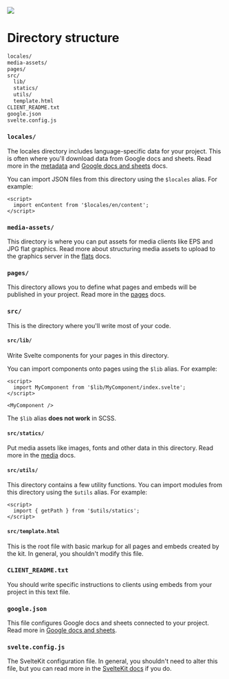 ![](https://graphics.thomsonreuters.com/style-assets/images/logos/reuters-graphics-logo/svg/graphics-logo-color-dark.svg)

# Directory structure

```bash
locales/
media-assets/
pages/
src/
  lib/
  statics/
  utils/
  template.html
CLIENT_README.txt
google.json
svelte.config.js
```

### `locales/`

The locales directory includes language-specific data for your project. This is often where you'll download data from Google docs and sheets. Read more in the [metadata](./metadata.md) and [Google docs and sheets](./google-docs-and-sheets.md) docs.

You can import JSON files from this directory using the `$locales` alias. For example:

```svelte
<script>
  import enContent from '$locales/en/content';
</script>
```

### `media-assets/`

This directory is where you can put assets for media clients like EPS and JPG flat graphics. Read more about structuring media assets to upload to the graphics server in the [flats](./flats.md) docs.

### `pages/`

This directory allows you to define what pages and embeds will be published in your project. Read more in the [pages](./pages.md) docs.

### `src/`

This is the directory where you'll write most of your code.

#### `src/lib/`

Write Svelte components for your pages in this directory.

You can import components onto pages using the `$lib` alias. For example:

```svelte
<script>
  import MyComponent from '$lib/MyComponent/index.svelte';
</script>

<MyComponent />
```

The `$lib` alias **does not work** in SCSS.

#### `src/statics/`

Put media assets like images, fonts and other data in this directory. Read more in the [media](./media.md) docs.

#### `src/utils/`

This directory contains a few utility functions. You can import modules from this directory using the `$utils` alias. For example:

```svelte
<script>
  import { getPath } from '$utils/statics';
</script>
```

#### `src/template.html`

This is the root file with basic markup for all pages and embeds created by the kit. In general, you shouldn't modify this file.

### `CLIENT_README.txt`

You should write specific instructions to clients using embeds from your project in this text file.

### `google.json`

This file configures Google docs and sheets connected to your project. Read more in [Google docs and sheets](./google-docs-and-sheets.md).

### `svelte.config.js`

The SvelteKit configuration file. In general, you shouldn't need to alter this file, but you can read more in the [SvelteKit docs](https://kit.svelte.dev/docs#configuration) if you do.
